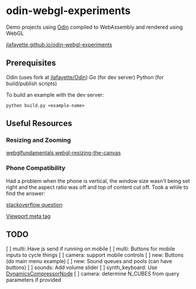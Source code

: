 # odin-webgl-experiments

Demo projects using [Odin]("https://odin-lang.org/") compiled to WebAssembly and rendered using WebGL

[jlafayette.github.io/odin-webgl-experiments](https://jlafayette.github.io/odin-webgl-experiments/)

## Prerequisites

Odin (uses fork at [jlafayette/Odin](https://github.com/jlafayette/Odin))
Go (for dev server)
Python (for build/publish scripts)

To build an example with the dev server:

```shell
python build.py <example-name>
```

## Useful Resources

### Resizing and Zooming

[webglfundamentals webgl-resizing-the-canvas](https://webglfundamentals.org/webgl/lessons/webgl-resizing-the-canvas.html)

### Phone Compatibility

Had a problem when the phone is vertical, the window size wasn't being set right and the
aspect ratio was off and top of content cut off.  Took a while to find the answer:

[stackoverflow question](https://stackoverflow.com/questions/26799330/why-does-window-innerheight-return-180-when-in-horizontal-orientation)

[Viewport meta tag](https://developer.mozilla.org/en-US/docs/Web/HTML/Viewport_meta_tag)

## TODO

[ ] multi: Have js send if running on mobile
[ ] multi: Buttons for mobile inputs to cycle things
[ ] camera: support mobile controls
[ ] new: Buttons (do main menu example)
[ ] new: Sound queues and pools (can have buttons)
[ ] sounds: Add volume slider
[ ] synth_keyboard: Use [DynamicsCompressorNode](https://developer.mozilla.org/en-US/docs/Web/API/DynamicsCompressorNode)
[ ] camera: determine N_CUBES from query parameters if provided
